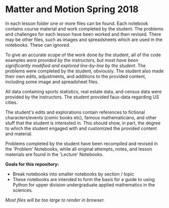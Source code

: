 # Matter and Motion Spring 2018

In each lesson folder one or more files can be found. Each notebook contains course material and work completed by the student. The problems and challenges for each lesson have been worked and then revised. There may be other files, such as images and spreadsheets which are used in the notebooks. These can ignored.

To give an accurate scope of the work done by the student, all of the code examples *were provided by the instructors, but most have been significantly modified and explored line-by-line by the student*. The problems were completed by the student, obviously.  The student also made their own edits, adjustments, and additions to the provided content, including some image and spreadsheet files.

All data containing sports statistics, real estate data, and census data were provided by the instructors. The student provided faux-data regarding US cities.

The student's edits and explorations contain references to fictional characters/events (comic books etc), famous mathematicians, and other stuff that the student is interested in. This should show, in part, the degree to which the student engaged with and customized the provided content and material. 

Problems completed by the student have been recompiled and revised in the 'Problem' Notebooks, while all original attempts, notes, and lesson materials are found in the 'Lecture' Notebooks.

__Goals for this repository:__
 - Break notebooks into smaller notebooks by section / topic
 - These notebooks are intended to form the basis for a guide to using Python for upper division undergraduate applied mathematics in the sciences.


*Most files will be too large to render in browser.*

